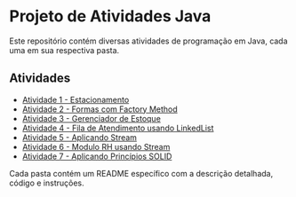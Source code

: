 # Projeto de Atividades Java

Este repositório contém diversas atividades de programação em Java, cada uma em sua respectiva pasta.

## Atividades

- [Atividade 1 - Estacionamento](./SolidECollections/SimuladorDeEstacionamento)
- [Atividade 2 - Formas com Factory Method](./SolidECollections/FormasComFactoryMethod)
- [Atividade 3 - Gerenciador de Estoque](./SolidECollections/EstoqueComMap)
- [Atividade 4 - Fila de Atendimento usando LinkedList](./SolidECollections/FilaComLinkedList)
- [Atividade 5 - Aplicando Stream](./SolidECollections/ProcessamentoDePessoasComStreams)
- [Atividade 6 - Modulo RH usando Stream](./SolidECollections/ModuloRHStream)
- [Atividade 7 - Aplicando Princípios SOLID](./SolidECollections/AplicandoPrincípiosSOLID)

Cada pasta contém um README específico com a descrição detalhada, código e instruções.
